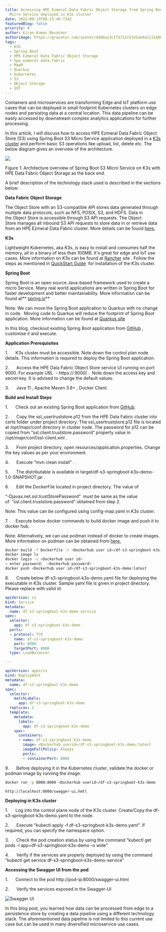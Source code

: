 ```yaml
---
title: Accessing HPE Ezmeral Data Fabric Object Storage from Spring Boot S3
  Micro Service deployed in K3s cluster
date: 2021-09-13T08:13:40.734Z
featuredBlog: false
priority: 0
author: Kiran Kumar Mavatoor
authorimage: https://gravatar.com/avatar/dddba13c1f3712cb7d1ae9a1111d86d6?s=96
tags:
  - K3S
  - Spring Boot
  - HPE Ezmeral Data Fabric Object Storage
  - hpe-ezmeral-data-fabric
  - MapR
  - Quarkus
  - Kubernetes
  - S3
  - Object Storage
  - IOT
---
```

Containers and microservices are transforming Edge and IoT platform use cases that can be deployed in small footprint Kubernetes clusters on edge nodes and persisting data at a central location. This data pipeline can be easily accessed by downstream complex analytics applications for further processing. 

In this article, I will discuss how to access HPE Ezmeral Data Fabric Object Store (S3) using Spring Boot S3 Micro Service application deployed in a [K3s cluster](https://k3s.io/) and perform basic S3 operations like upload, list, delete etc. The below diagram gives an overview of the architecture.

![](/img/hpe-ezmeral-data-fabric-s3-springboot-k3s.png)

Figure 1:  Architecture overview of Spring Boot S3 Micro Service on K3s with HPE Data Fabric Object Storage as the back end.

A brief description of the technology stack used is described in the sections below:

**Data Fabric Object Storage**

The Object Store with an S3-compatible API stores data generated through multiple data protocols, such as NFS, POSIX, S3, and HDFS. Data in the Object Store is accessible through S3 API requests. The Object Store manages all inbound S3 API requests to store data in or retrieve data from an HPE Ezmeral Data Fabric cluster. More details can be found [here.](https://docs.datafabric.hpe.com/62/MapRObjectStore/MapRObjectStorewithS3-compatibleAPI.html)

**K3s**

Lightweight Kubernetes, aka K3s, is easy to install and consumes half the memory, all in a binary of less than 100MB. It's great for edge and IoT use cases. More information on K3s can be found at [Rancher](<https://rancher.com/docs/k3s/latest/en/>) site[](https://rancher.com/docs/k3s/latest/en/) . Follow the steps as mentioned in [QuickStart Guide](https://rancher.com/docs/k3s/latest/en/quick-start/) [](https://rancher.com/docs/k3s/latest/en/quick-start/) for installation of the K3s cluster. 

**Spring Boot**

Spring Boot is an open source Java-based framework used to create a micro Service. Many real world applications are written in Spring Boot for faster development and better maintainability. More information can be found at** [spring.io](https://spring.io/projects/spring-boot)**

Note: We can move the Spring Boot application to Quarkus with no change in code.  Moving code to Quarkus will reduce the footprint of Spring Boot application. More information can be found at [Quarkus site](https://quarkus.io/blog/quarkus-for-spring-developers/)

In this blog, checkout existing Spring Boot application from [GitHub](https://github.hpe.com/kiran-mavatoor/df-s3-springboot-k3s-demo) , customise it and execute. 

**Application Prerequisites**

1.      K3s cluster must be accessible. Note down the control plan node details. This information is required to deploy the Spring Boot application.

2.      Access the HPE Data Fabric Object Store service UI running on port 9000. For example URL  - https://<Fully Qualified Domain Name>:9000/ .  Note down the access key and secret key. It is advised to change the default values.

3.      Java 11 , Apache Maven 3.8+ , Docker Client.

**Build and Install Steps**

1.      Check out  an existing Spring Boot application from [GitHub](<https://github.hpe.com/kiran-mavatoor/df-s3-springboot-k3s-demo>).

2.      Copy the ssl_usertruststore.p12 from the HPE Data Fabric cluster into certs folder under project directory. The ssl_usertruststore.p12 file is located at /opt/mapr/conf directory in cluster node. The password for p12 can be copied from “ssl.client.truststore.password” property value in /opt/mapr/conf/ssl-client.xml .

3.      From project directory, open resources/application.properties. Change the key values as per your environment. 

4.      Execute “mvn clean install” .

5.      The distributable is available in target/df-s3-springboot-k3s-demo-1.0-SNAPSHOT.jar .

6.      Edit the DockerFile located in project directory. The value of 

“-Djavax.net.ssl.trustStorePassword”  must be same as the value of  “ssl.client.truststore.password” obtained from step 2. 

Note: This value can be configured using config-map.yaml in K3s cluster.

7.      Execute below docker commands to build docker image and push it to docker hub. 

Note: Alternatively, we can use podman instead of docker to create images. More information on podman can be obtained from [here.](https://developers.redhat.com/blog/2020/11/19/transitioning-from-docker-to-podman#transition_to_the_podman_cli) [](https://developers.redhat.com/blog/2020/11/19/transitioning-from-docker-to-podman#transition_to_the_podman_cli)

```bash
docker build -f Dockerfile -t <Dockerhub user id>/df-s3-springboot-k3s-demo:latest .
docker image ls
docker login -u <Dockerhub user id>
> enter password:  <Dockerhub password>
docker push <Dockerhub user id>/df-s3-springboot-k3s-demo:latest

```

8.      Create below df-s3-springboot-k3s-demo.yaml file for deploying the executable in K3s cluster. Sample yaml file is given in project directory. Please replace <dockerhub userid> with valid id.

```Yaml
apiVersion: v1
kind: Service
metadata:
  name: df-s3-springboot-k3s-demo-service
spec:
  selector:
    app: df-s3-springboot-k3s-demo
  ports:
  - protocol: TCP
    name: df-s3-springboot-k3s-demo
    port: 8000
    targetPort: 8000
  type: LoadBalancer

---

apiVersion: apps/v1
kind: Deployment
metadata:
  name: df-s3-springboot-k3s-demo
spec:
  selector:
    matchLabels:
      app: df-s3-springboot-k3s-demo
  replicas: 1
  template:
    metadata:
      labels:
        app: df-s3-springboot-k3s-demo
    spec:
      containers:
      - name: df-s3-springboot-k3s-demo
        image: <Dockerhub userid>/df-s3-springboot-k3s-demo:latest
        imagePullPolicy: Always
        ports:
        - containerPort: 8000
```

9.      Before deploying it in the Kubernetes cluster, validate the docker or podman image by running the image. 

```bash
docker run -p 8000:8000 <Dockerhub userid>/df-s3-springboot-k3s-demo
```

```UI
http://localhost:8000/swagger-ui.hmtl
```

**Deploying in K3s cluster**

1.      Log into the control plane node of the K3s cluster. Create/Copy the df-s3-springboot-k3s-demo.yaml to the node.

2.      Execute “kubectl apply -f df-s3-springboot-k3s-demo.yaml”. If required, you can specify the namespace option.

3.      Check the pod creation status by using the command “kubectl get pods -l app=df-s3-springboot-k3s-demo -o wide”

4.      Verify if the services are properly deployed by using the command “kubectl get service df-s3-springboot-k3s-demo-service”

**Accessing the Swagger UI from the pod**

1.      Connect to the pod http://pod-ip:8000/swagger-ui.html

2.      Verify the services exposed in the Swagger-UI

![Swagger UI](/img/swagger-ui.png)

In this blog post, you learned how data can be processed from edge to a persistence store by creating a data pipeline using a different technology stack. The aforementioned data pipeline is not limited to this current use case but can be used in many diversified microservice use cases.